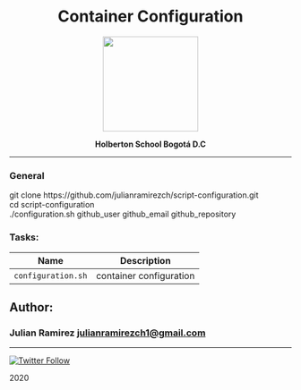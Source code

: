 <H1 align="center"> Container Configuration </H1>

<p align="center">
   <a href="https://www.linux.org/"><img src="https://cdn.pixabay.com/photo/2013/07/13/13/41/bash-161382_960_720.png" width="170" height="170"/></a>

<p align="center"> 
   <b>Holberton School Bogotá D.C</b>
                
----
<H3> General </H3>
    git clone https://github.com/julianramirezch/script-configuration.git
    <br>
    cd script-configuration
    <br>
    ./configuration.sh github_user github_email github_repository

### Tasks:

| Name | Description                    |
| ------------- | ------------------------------ |
| `configuration.sh`      |  container configuration    |


## Author: 
### Julian Ramirez <julianramirezch1@gmail.com>
----
[![Twitter Follow](https://img.shields.io/twitter/follow/JulianR_30.svg?style=social&label=Follow)](https://twitter.com/JulianR_30)

2020